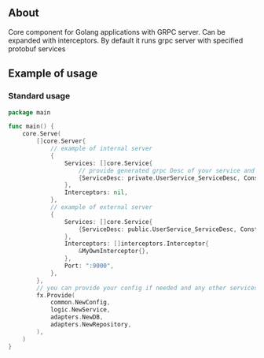 ## About

Core component for Golang applications with GRPC server.
Can be expanded with interceptors.
By default it runs grpc server with specified protobuf services

## Example of usage

### Standard usage

```go
package main

func main() {
	core.Serve(
		[]core.Server{
			// example of internal server
			{
				Services: []core.Service{
					// provide generated grpc Desc of your service and constructor of implementation
					{ServiceDesc: private.UserService_ServiceDesc, Constructor: presenters.NewPrivate},
				},
				Interceptors: nil,
			},
			// example of external server
			{
				Services: []core.Service{
					{ServiceDesc: public.UserService_ServiceDesc, Constructor: presenters.NewPublic},
				},
				Interceptors: []interceptors.Interceptor{
					&MyOwnInterceptor{},
				},
				Port: ":9000",
			},
		},
		// you can provide your config if needed and any other services
		fx.Provide(
			common.NewConfig,
			logic.NewService,
			adapters.NewDB,
			adapters.NewRepository,
		),
	)
}
```
